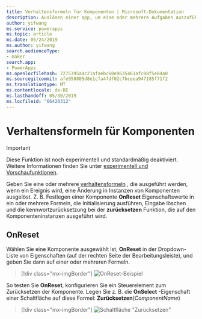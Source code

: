 ```yaml
---
title: Verhaltensformeln für Komponenten | Microsoft-Dokumentation
description: Auslösen einer app, um eine oder mehrere Aufgaben auszuführen, wenn es sich bei eine komponentenbasierten-Aktion tritt auf, an.
author: yifwang
ms.service: powerapps
ms.topic: article
ms.date: 05/24/2019
ms.author: yifwang
search.audienceType:
- maker
search.app:
- PowerApps
ms.openlocfilehash: 7275395a4c21afaebc60e9635461afc08f5e84a0
ms.sourcegitcommit: afe958805d8e1cfa4fdf02c7bceea947185f71f2
ms.translationtype: MT
ms.contentlocale: de-DE
ms.lasthandoff: 05/30/2019
ms.locfileid: "66420312"
---
```

# <a name="behavior-formulas-for-components"></a>Verhaltensformeln für Komponenten

> [!IMPORTANT]
> Diese Funktion ist noch experimentell und standardmäßig deaktiviert. Weitere Informationen finden Sie unter [experimentell und Vorschaufunktionen](working-with-experimental.md).

Geben Sie eine oder mehrere [verhaltensformeln](working-with-formulas-in-depth.md) , die ausgeführt werden, wenn ein Ereignis wird, eine Änderung in Instanzen von Komponenten ausgelöst. Z. B. Festlegen einer Komponente **OnReset** Eigenschaftswerte in ein oder mehrere Formeln, die Initialisierung ausführen, Eingabe löschen und die kennwortzurücksetzung bei der **zurücksetzen** Funktion, die auf den Komponenteninstanzen ausgeführt wird.

## <a name="onreset"></a>OnReset ##

Wählen Sie eine Komponente ausgewählt ist, **OnReset** in der Dropdown-Liste von Eigenschaften (auf der rechten Seite der Bearbeitungsleiste), und geben Sie dann auf einer oder mehreren Formeln.

> [!div class="mx-imgBorder"]
> ![OnReset-Beispiel](./media/component-behavior/example-onreset.png)

So testen Sie **OnReset**, konfigurieren Sie ein Steuerelement zum Zurücksetzen der Komponente. Legen Sie z. B. die **OnSelect** -Eigenschaft einer Schaltfläche auf diese Formel: **Zurücksetzen**(*ComponentName*)

> [!div class="mx-imgBorder"]
> ![Schaltfläche "Zurücksetzen"](./media/component-behavior/reset-button.png)
